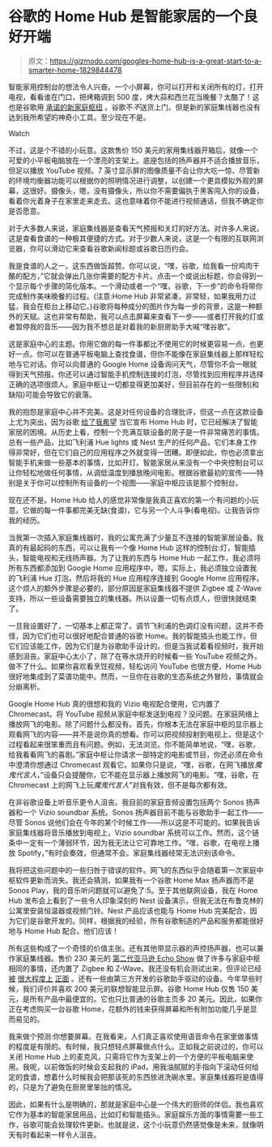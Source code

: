 # 谷歌的 Home Hub 是智能家居的一个良好开端

> 原文：<https://gizmodo.com/googles-home-hub-is-a-great-start-to-a-smarter-home-1829844478>

智能家用控制台的想法令人兴奋。一个小屏幕，你可以打开和关闭所有的灯，打开电视，看看谁在门口，把烤箱调到 500 度，烤大蒜和西兰花当晚餐？太酷了！这也是谷歌用 [承诺的新家庭枢纽](https://store.google.com/us/product/google_home_hub?&43700037560773767&gclid=EAIaIQobChMIl6zEmvCS3gIVj0wNCh3Z8Q0HEAAYASAAEgKH9vD_BwE&gclsrc=aw.ds&dclid=CJWkyJvwkt4CFdAONwoddx8Mjg) 。谷歌不*不*送货上门。但是新的家庭集线器也没有达到我所希望的神奇小工具。至少现在不是。

Watch

不过，这是个不错的小玩意。这款售价 150 美元的家用集线器开箱后，就像一个可爱的小平板电脑放在一个漂亮的支架上。底座包括的扬声器并不适合播放音乐，但足以播放 YouTube 视频。7 英寸显示屏的图像质量不会让你大吃一惊，尽管新的环境均衡器功能可以根据你的照明情况进行调整，以创建一个更具模拟外观的屏幕，这很好。摄像头，嗯，没有摄像头，所以你不需要偏执于黑客闯入你的设备，看着你光着身子在家里走来走去。这也意味着你不能进行视频通话，但我不确定你是否愿意。

对于大多数人来说，家庭集线器是查看天气预报和关灯的好方法。对许多人来说，这是查看食谱的一种极其便捷的方式。对于少数人来说，这是一个有限的互联网浏览器，你可以滑动它来查看谷歌新闻标题或谷歌日历约会。

我是食谱的人之一。这东西做饭超赞。你可以说，“嘿，谷歌，给我看一份鸡肉干酪的配方，”它就会弹出几张你需要的配方卡片。点击一个或说出标题，你会得到一个显示每个步骤的简化版本。一个滑动或者一个“嘿，谷歌，下一步”的命令将带你完成制作美味晚餐的过程。(注意:Home Hub 非常紧凑，非常轻，如果我用力过猛，我会在柜台上移动它。)谷歌将每种成分的图片作为每一步的背景，这是一种额外的天赋。这也非常有帮助，我可以点击屏幕来查看下一步——或者打开我的灯或者暂停我的音乐——因为我不想总是对着我的新厨房助手大喊“嘿谷歌”。

这是家庭中心的主题。你用它做的每一件事都比不使用它的时候更容易一点，也更好一点。你可以在普通平板电脑上查找食谱，但你不能像在家庭集线器上那样轻松地与它对话。你可以向普通的 Google Home 设备询问天气，尽管你不会一眼就得到天气预报。你还可以通过智能手机控制连接的灯泡，尽管找到应用程序并选择正确的选项很烦人。家庭中枢让一切都变得更加美好，但目前存在的一些限制(和缺陷)可能会导致它的衰落。

我的抱怨是家庭中心并不完美。这是对任何设备的合理批评，但这一点在这款设备上尤为突出，因为谷歌 [给了我希望](https://gizmodo.com/did-google-finally-fix-the-smart-home-1829636952) 当它宣布 Home Hub 时，它已经解决了智能家居的困境。从历史上看，控制一个充满互联设备的房子是一件非常痛苦的事情。总有一些产品，比如飞利浦 Hue lights 或 Nest 生产的任何产品，它们本身工作得非常好，但在它们自己的应用程序之外就变得一团糟。即便如此，你也必须拿出智能手机来做一些基本的事情，比如开灯。智能家居从来没有一个中央控制台可以让你轻松地做任何事情，从调低温度到播放晚间电影。根据谷歌最初的宣传——特别是关于你可以控制所有设备的一个视图——家庭中枢应该是那个控制台。

现在还不是。Home Hub 给人的感觉非常像是我真正喜欢的第一个有问题的小玩意。它做的每一件事都完美无缺(食谱)，它与另一个人斗争(看电视)。让我告诉你我的经历。

当我第一次插入家庭集线器时，我的公寓充满了少量互不连接的智能家居设备。我真的有最起码的东西，可以让我有一个像 Home Hub 这样的控制台:灯，智能插头，智能电视和无线扬声器。为了让我的东西与 Home Hub 一起工作，我必须将所有东西都添加到 Google Home 应用程序中。嗯，实际上，我必须独立设置我的飞利浦 Hue 灯泡，然后将我的 Hue 应用程序连接到 Google Home 应用程序。这个烦人的额外步骤是必要的，部分原因是家庭集线器不提供 Zigbee 或 Z-Wave 支持，所以一些设备需要独立的集线器。所以设置一切有点烦人，但很快就结束了。

一旦我设置好了，一切基本上都正常了。调节飞利浦的色调灯没有问题，这并不奇怪，因为它们也可以很好地配合普通的谷歌 Home。我的智能插头也能工作，但它们应该能工作，因为它们是为谷歌助手设计的。但是当我试着看视频时，我开始感到沮丧。家庭中心太小了，除了在等水烧开的时候看一些 YouTube 视频之外，做不了什么。如果你喜欢看烹饪视频，轻松访问 YouTube 也很方便，Home Hub 很好地集成到了菜谱功能中。然而，一旦你在谷歌的生态系统之外冒险，事情就会分崩离析。

Google Home Hub 真的很想和我的 Vizio 电视配合使用，它内置了 Chromecast。将 YouTube 视频从家庭中枢发送到电视？没问题。在家庭网络上播放网飞的电影。除了问题什么都没有。首先，你根本无法在家庭中枢的显示器上观看网飞的内容——并不是说你真的想看。你可以把视频投射到电视上，但是这个过程看起来很笨重而且有问题。例如，无法浏览。你不能简单地说，“嘿，谷歌，给我看看网飞的喜剧。”家庭中枢让你请求一部特定的电影或节目，你还必须在命令中澄清你想通过 Chromecast 观看它。如果你只是说，“嘿，谷歌，在网飞播放*魔鬼代言人*，”设备只会提醒你，它不能在显示器上播放网飞的电影。“嘿，谷歌，在 Chromecast 上的网飞上玩*魔鬼代言人*”对我有效，但不是每次都有效。

在非谷歌设备上听音乐更令人沮丧。我目前的家庭音频设置包括两个 Sonos 扬声器和一个 Vizio soundbar 系统。Sonos 扬声器目前不能与谷歌助手一起工作——尽管 Sonos 说他们会在今年的某个时候工作——所以这是不可能的。如果我告诉家庭集线器将音乐播放到电视上，Vizio soundbar 系统可以工作。然而，这个链条中一定有一个薄弱环节，因为我无法让它可靠地工作。“嘿，谷歌，在电视上播放 Spotify，”有时会奏效，但通常不会。家庭集线器经常无法识别该命令。

我将把这些问题中的一些归咎于错误的软件。网飞的东西似乎会随着第一次家庭中枢软件更新而消失。我还会猜测，如果我有一个谷歌 Home Max 扬声器而不是 Sonos Play，我的音乐听问题就可以避免了:5。至于其他联网设备，我在 Home Hub 发布会上看到了一些令人印象深刻的 Nest 设备演示，但我无法在布鲁克林的公寓里安装恒温器或视频门铃。Nest 产品应该也能与 Home Hub 完美配合，因为它们是谷歌开发的。同样，根据我的经验，所有谷歌制造的产品和服务都能很好地与 Home Hub 配合。他们应该！

所有这些构成了一个奇怪的价值主张。还有其他带显示器的声控扬声器，也可以兼作家庭集线器。售价 230 美元的 [第二代亚马逊 Echo Show](https://www.amazon.com/All-new-Echo-Show-2nd-Gen/dp/B077SXWSRP?asc_campaign=InlineText&asc_refurl=https://gizmodo.com/googles-home-hub-is-a-great-start-to-a-smarter-home-1829844478&asc_source=&tag=kinjagizmodolink-20) 做了许多与家庭中枢相同的事情，还内置了 Zigbee 和 Z-Wave。我还没有机会测试出来，但评论已经 [被](https://www.theverge.com/2018/10/8/17944022/new-amazon-echo-show-review-2018-alexa-speaker-video-camera) [很大程度上](https://www.cnet.com/reviews/amazon-echo-show-second-generation-review/) [正面](https://www.digitaltrends.com/smart-home-reviews/amazon-echo-show-review/) 。还有一些由第三方开发的谷歌助手驱动的设备。今年早些时候，我们评价并喜欢 200 美元的联想智能显示屏。谷歌 Home Hub 仅售 150 美元，是所有产品中最便宜的。它也只比普通的谷歌主页多 20 美元。因此，如果你正在考虑购买一台谷歌 Home，花额外的钱来获得屏幕和所有附加功能几乎是显而易见的。

我来做个预测:你想要屏幕。在我看来，人们真正喜欢使用语音命令在家里做事情的程度是有限的。有时候，我只想轻点屏幕做点什么。正如我之前说过的，你可以关闭 Home Hub 上的麦克风，只需将它作为支架上的一个方便的平板电脑来使用。我呢，以前做饭的时候会支起我的 iPad，用我油腻腻的手指向下滚动任何给定的食谱，想着什么时候我会把那该死的东西放进洗碗水里。家庭集线器将是值得的，只是为了避免在厨房里笨拙的情况。

因此，如果有什么是明确的，那就是家庭中心是一个伟大的厨师的伴侣。我也喜欢它作为基本的智能家居用品，比如灯和智能插头。家庭娱乐方面的事情需要一些工作，谷歌可能会处理软件更新。也就是说，这个小玩意仍然感觉像是未来，就像明天有时看起来一样令人沮丧。